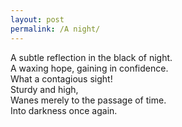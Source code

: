 ```yaml
---
layout: post
permalink: /A night/
---
```


A subtle reflection in the black of  night. <br>
A waxing hope, gaining in confidence. <br>
What a contagious sight! <br>
Sturdy and high, <br>
Wanes merely to the passage of time. <br>
Into darkness once again.